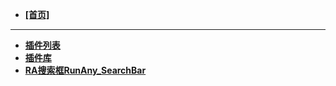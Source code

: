 - [**[首页]**](/README)
---
- [**插件列表**](plugins/plugins-list.md)
- [**插件库**](plugins-help.md)
- [**RA搜索框RunAny_SearchBar**](plugins/runany-searchbar.md)